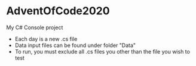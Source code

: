# AdventOfCode2020
 My C# Console project
 
 - Each day is a new .cs file
 - Data input files can be found under folder "Data"
 - To run, you must exclude all .cs files you other than the file you wish to test
